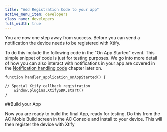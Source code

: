 ```yaml
---
title: "Add Registration Code to your app"
active_menu_item: developers
class_name: developers
full_width: true
---
```


You are now one step away from success. Before you can send a notification the device needs to be registered with Xtify.

To do this include the following code in the "On App Started" event. This simple snippet of code is just for testing purposes. We go into more detail of how you can also interact with notifications in your app are covered in the [Notification handling code](/developers/documentation/ac-mobile-build-phonegap/ac-mobile-build/ac-build-plugins/xtify-push-notifications/notification-handling-code) chapter later on.


	function handler_application_onAppStarted() {
  
    // Special Xtify callback registration
    	window.plugins.XtifySDK.start()
    }

##Build your App

Now you are ready to build the final App, ready for testing. Do this from the AC Moble Build screen in the AC Console and install to your device. This will then register the device with Xtify